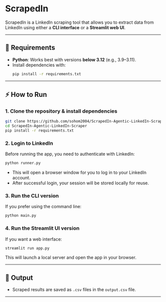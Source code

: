 # ScrapedIn  

ScrapedIn is a LinkedIn scraping tool that allows you to extract data from LinkedIn using either a **CLI interface** or a **Streamlit web UI**.  

---

## 🚀 Requirements  

- **Python**: Works best with versions **below 3.12** (e.g., 3.9–3.11).  
- Install dependencies with:  
  ```bash
  pip install -r requirements.txt
  ```

---

## ⚡ How to Run  

### 1. Clone the repository & install dependencies  
```bash
git clone https://github.com/sohom2004/ScrapedIn-Agentic-LinkedIn-Scraper-.git
cd ScrapedIn-Agentic-LinkedIn-Scraper
pip install -r requirements.txt
```

### 2. Login to LinkedIn  
Before running the app, you need to authenticate with LinkedIn:  
```bash
python runner.py
```  
- This will open a browser window for you to log in to your LinkedIn account.  
- After successful login, your session will be stored locally for reuse.  

### 3. Run the CLI version  
If you prefer using the command line:  
```bash
python main.py
```

### 4. Run the Streamlit UI version  
If you want a web interface:  
```bash
streamlit run app.py
```  
This will launch a local server and open the app in your browser.  

---

## 📂 Output  

- Scraped results are saved as `.csv` files in the `output.csv` file.  

---
